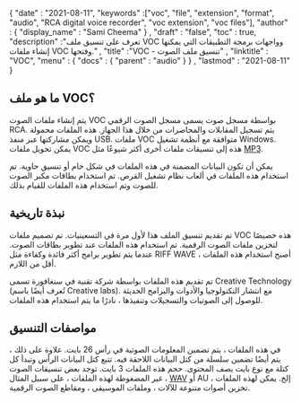 {
  "date" : "2021-08-11",
  "keywords" :["voc", "file", "extension", "format", "audio", "RCA digital voice recorder", "voc extension", "voc files"],
  "author" : {
    "display_name" : "Sami Cheema"
} ,
  "draft" : "false",
  "toc" : true,
  "description" :"تعرف على تنسيق ملف VOC وواجهات برمجة التطبيقات التي يمكنها إنشاء ملفات VOC وفتحها." ,
  "title" :"VOC - تنسيق ملف الصوت" ,
  "linktitle" : "VOC",
  "menu" : {
    "docs" : {
      "parent" : "audio"
}
} ,
  "lastmod" : "2021-08-11"
}

## ما هو ملف VOC؟ ##

يتم إنشاء ملفات الصوت VOC بواسطة مسجل صوت يسمى مسجل الصوت الرقمي RCA. يتم تسجيل المقابلات والمحاضرات من خلال هذا الجهاز. هذه الملفات محمولة ويمكن مشاركتها عبر منفذ USB. ملفات VOC متوافقة مع أنظمة تشغيل Windows. يمكن تحويل ملفات VOC هذه إلى تنسيقات ملفات أخرى أكثر شيوعًا مثل [MP3](/ar/audio/mp3/).
 

يمكن أن تكون البيانات المضمنة في هذه الملفات في شكل خام أو تنسيق حاوية. تم استخدام هذه الملفات في ألعاب نظام تشغيل القرص. تم استخدام بطاقات مكبر الصوت للصوت وتم استخدام هذه الملفات للقيام بذلك.



## نبذة تاريخية ##

تم تقديم تنسيق الملف هذا لأول مرة في التسعينيات. تم تصميم ملفات VOC هذه خصيصًا لتخزين ملفات الصوت الرقمية. تم استخدام هذه الملفات عند تطوير بطاقات الصوت. عندما يتم تطوير برامج أكثر فائدة وكفاءة مثل RIFF WAVE ، أصبح استخدام هذه الملفات أقل من اللازم.

تم تقديم هذه الملفات بواسطة شركة تقنية في سنغافورة تسمى Creative Technology (تُعرف أيضًا باسم Creative labs). مع انتشار التكنولوجيا والأدوات والبرامج الحديثة للوصول إلى الصوتيات والتسجيلات وتنفيذها ، نادرًا ما يتم استخدام هذه الملفات.


## مواصفات التنسيق ##

في هذه الملفات ، يتم تضمين المعلومات الصوتية في رأس 26 بايت. علاوة على ذلك ، يتم أيضًا تضمين سلسلة من كتل البيانات اللاحقة فيه. تتبع كتل البيانات الرأس وتبدأ كل كتلة مع نوع بايت يصف المحتوى. حجم هذه الملفات 3 بايت. توجد بعض تنسيقات الصوت غير المضغوطة لهذه الملفات ، على سبيل المثال ، [WAV](/ar/audio/wav/) أو AU ، إلخ. يمكن لهذه الملفات تخزين أصوات متنوعة للآلات ، وملفات الموسيقى ، ومقاطع الصوت الرقمية.



